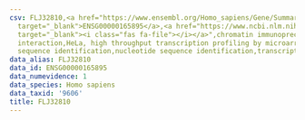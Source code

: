 ```yaml
---
csv: FLJ32810,<a href="https://www.ensembl.org/Homo_sapiens/Gene/Summary?db=core;g=ENSG00000165895"
  target="_blank">ENSG00000165895</a>,<a href="https://www.ncbi.nlm.nih.gov/pubmed/17216044"
  target="_blank"><i class="fas fa-file"></i></a>",chromatin immunoprecipitation assay,direct
  interaction,HeLa, high throughput transcription profiling by microarray,nucleotide
  sequence identification,nucleotide sequence identification,transcriptional regulation,
data_alias: FLJ32810
data_id: ENSG00000165895
data_numevidence: 1
data_species: Homo sapiens
data_taxid: '9606'
title: FLJ32810
---
```

